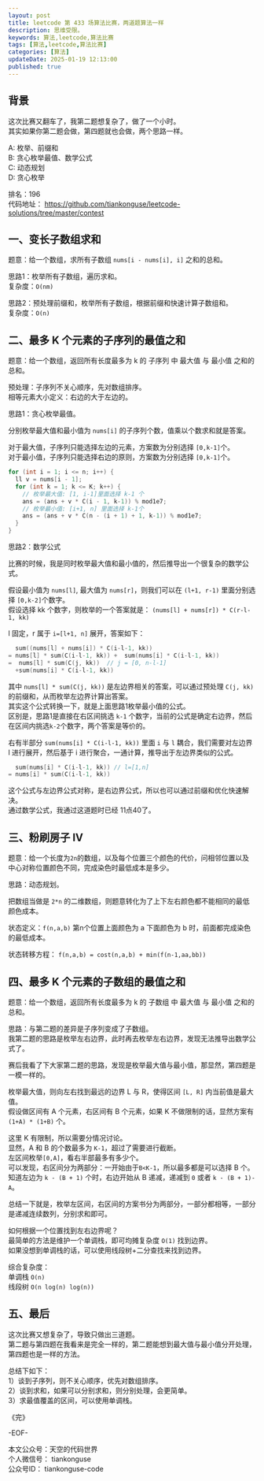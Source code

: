 ```yaml
---
layout: post  
title: leetcode 第 433 场算法比赛，两道题算法一样  
description: 思维受限。  
keywords: 算法,leetcode,算法比赛  
tags: [算法,leetcode,算法比赛]  
categories: [算法]  
updateDate: 2025-01-19 12:13:00  
published: true  
---
```



## 背景  


这次比赛又翻车了，我第二题想复杂了，做了一个小时。  
其实如果你第二题会做，第四题就也会做，两个思路一样。  


A: 枚举、前缀和  
B: 贪心枚举最值、数学公式  
C: 动态规划  
D: 贪心枚举  


排名：196  
代码地址： https://github.com/tiankonguse/leetcode-solutions/tree/master/contest  


## 一、变长子数组求和  


题意：给一个数组，求所有子数组 `nums[i - nums[i], i]` 之和的总和。  


思路1：枚举所有子数组，遍历求和。  
复杂度：`O(nm)`  


思路2：预处理前缀和，枚举所有子数组，根据前缀和快速计算子数组和。  
复杂度：`O(n)`  


## 二、最多 K 个元素的子序列的最值之和  


题意：给一个数组，返回所有长度最多为 k 的 子序列 中 最大值 与 最小值 之和的总和。  


预处理：子序列不关心顺序，先对数组排序。  
相等元素大小定义：右边的大于左边的。  


思路1：贪心枚举最值。  


分别枚举最大值和最小值为 `nums[i]` 的子序列个数，值乘以个数求和就是答案。  


对于最大值，子序列只能选择左边的元素，方案数为分别选择 `[0,k-1]`个。  
对于最小值，子序列只能选择右边的原则，方案数为分别选择 `[0,k-1]`个。  


```cpp
for (int i = 1; i <= n; i++) {
  ll v = nums[i - 1];
  for (int k = 1; k <= K; k++) {
    // 枚举最大值: [1, i-1]里面选择 k-1 个
    ans = (ans + v * C(i - 1, k-1)) % mod1e7;
    // 枚举最小值: [i+1, n] 里面选择 k-1个
    ans = (ans + v * C(n - (i + 1) + 1, k-1)) % mod1e7;
  }
}
```


思路2：数学公式  


比赛的时候，我是同时枚举最大值和最小值的，然后推导出一个很复杂的数学公式。  


假设最小值为 `nums[l]`, 最大值为 `nums[r]`，则我们可以在 `(l+1, r-1)` 里面分别选择 `[0,k-2]`个数字。  
假设选择 kk 个数字，则枚举的一个答案就是：  `(nums[l] + nums[r]) * C(r-l-1, kk)`  


l 固定，r 属于 `i=[l+1, n]` 展开，答案如下：  


```cpp
  sum((nums[l] + nums[i]) * C(i-l-1, kk))
= nums[l] * sum(C(i-l-1, kk)) +  sum(nums[i] * C(i-l-1, kk))
=  nums[l] * sum(C(j, kk))  // j = [0, n-l-1]
  +sum(nums[i] * C(i-l-1, kk))
```


其中 `nums[l] * sum(C(j, kk))` 是左边界相关的答案，可以通过预处理 `C(j, kk)`的前缀和，从而枚举左边界计算出答案。  
其实这个公式转换一下，就是上面思路1枚举最小值的公式。  
区别是，思路1是直接在右区间挑选 `k-1` 个数字，当前的公式是确定右边界，然后在区间内挑选`k-2`个数字，两个答案是等价的。  


右有半部分 `sum(nums[i] * C(i-l-1, kk))` 里面 `i` 与 `l` 耦合，我们需要对左边界 l 进行展开，然后基于 i 进行聚合，一通计算，推导出于左边界类似的公式。  


```cpp
  sum(nums[i] * C(i-l-1, kk)) // l=[1,n]
= nums[i] * sum(C(i-l-1, kk))
```

这个公式与左边界公式对称，是右边界公式，所以也可以通过前缀和优化快速解决。  
通过数学公式，我通过这道题时已经 11点40了。  


## 三、粉刷房子 IV  


题意：给一个长度为`2n`的数组，以及每个位置三个颜色的代价，问相邻位置以及中心对称位置颜色不同，完成染色时最低成本是多少。  


思路：动态规划。  


把数组当做是 `2*n` 的二维数组，则题意转化为了上下左右颜色都不能相同的最低颜色成本。  


状态定义：`f(n,a,b)` 第n个位置上面颜色为 a 下面颜色为 b 时，前面都完成染色的最低成本。  


状态转移方程：  `f(n,a,b) = cost(n,a,b) + min(f(n-1,aa,bb))`  



## 四、最多 K 个元素的子数组的最值之和   


题意：给一个数组，返回所有长度最多为 k 的 子数组 中 最大值 与 最小值 之和的总和。  


思路：与第二题的差异是子序列变成了子数组。  
我第二题的思路是枚举左右边界，此时再去枚举左右边界，发现无法推导出数学公式了。  


赛后我看了下大家第二题的思路，发现是枚举最大值与最小值，那显然，第四题是一模一样的。  



枚举最大值，则向左右找到最远的边界 L 与 R，使得区间 `[L, R]` 内当前值是最大值。  
假设做区间有 A 个元素，右区间有 B 个元素，如果 K 不做限制的话，显然方案有 `(1+A) * (1+B)` 个。  


这里 K 有限制，所以需要分情况讨论。  
显然，A 和 B 的个数最多为 `K-1`，超过了需要进行截断。  
左区间枚举`[0,A]`，看右半部最多有多少个。  
可以发现，右区间分为两部分：一开始由于`B<K-1`，所以最多都是可以选择 B 个。  
知道左边为 `k - (B + 1)` 个时，右边开始从 B 递减，递减到 `0` 或者 `k - (B + 1)-A`。  


总结一下就是，枚举左区间，右区间的方案书分为两部分，一部分都相等，一部分是递减连续数列，分别求和即可。  


如何根据一个位置找到左右边界呢？  
最简单的方法是维护一个单调栈，即可均摊复杂度 `O(1)` 找到边界。  
如果没想到单调栈的话，可以使用线段树+二分查找来找到边界。  



综合复杂度：  
单调栈 `O(n)`  
线段树 `O(n log(n) log(n))`  


## 五、最后  


这次比赛又想复杂了，导致只做出三道题。  
第二题与第四题在我看来是完全一样的，第二题能想到最大值与最小值分开处理，第四题也是一样的方法。  


总结下如下：  
1）谈到子序列，则不关心顺序，优先对数组排序。  
2）谈到求和，如果可以分别求和，则分别处理，会更简单。  
3）求最值覆盖的区间，可以使用单调栈。  


《完》  


-EOF-  

本文公众号：天空的代码世界  
个人微信号： tiankonguse  
公众号ID： tiankonguse-code  
  